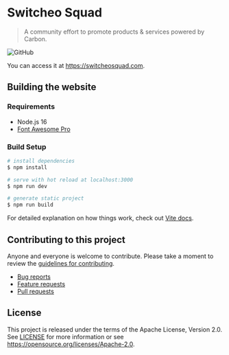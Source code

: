 # Switcheo Squad

> A community effort to promote products & services powered by Carbon.

![GitHub](https://img.shields.io/github/license/switcheosquad/website)

You can access it at https://switcheosquad.com.

## Building the website

### Requirements

* Node.js 16
* [Font Awesome Pro](https://fontawesome.com/plans)

### Build Setup

```bash
# install dependencies
$ npm install

# serve with hot reload at localhost:3000
$ npm run dev

# generate static project
$ npm run build
```

For detailed explanation on how things work, check out [Vite docs](https://vitejs.dev/guide/).

## Contributing to this project

Anyone and everyone is welcome to contribute. Please take a moment to
review the [guidelines for contributing](CONTRIBUTING.md).

* [Bug reports](CONTRIBUTING.md#bug-reports)
* [Feature requests](CONTRIBUTING.md#feature-requests)
* [Pull requests](CONTRIBUTING.md#pull-requests)

## License

This project is released under the terms of the Apache License, Version 2.0. See [LICENSE](LICENSE) 
for more information or see https://opensource.org/licenses/Apache-2.0.
